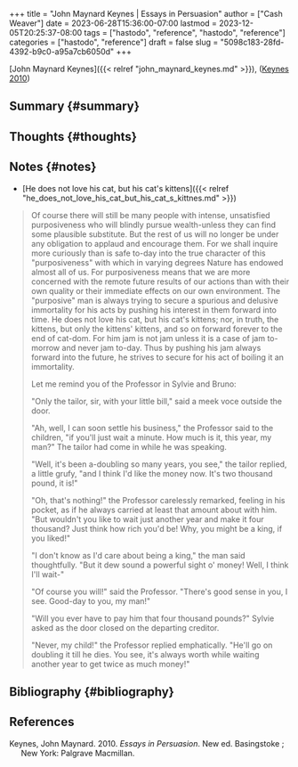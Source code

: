 +++
title = "John Maynard Keynes | Essays in Persuasion"
author = ["Cash Weaver"]
date = 2023-06-28T15:36:00-07:00
lastmod = 2023-12-05T20:25:37-08:00
tags = ["hastodo", "reference", "hastodo", "reference"]
categories = ["hastodo", "reference"]
draft = false
slug = "5098c183-28fd-4392-b9c0-a95a7cb6050d"
+++

[John Maynard Keynes]({{< relref "john_maynard_keynes.md" >}}), (<a href="#citeproc_bib_item_1">Keynes 2010</a>)


## Summary {#summary}


## Thoughts {#thoughts}


## Notes {#notes}

-   [He does not love his cat, but his cat's kittens]({{< relref "he_does_not_love_his_cat_but_his_cat_s_kittnes.md" >}})

> Of course there will still be many people with intense, unsatisfied purposiveness who will blindly pursue wealth-unless they can find some plausible substitute. But the rest of us will no longer be under any obligation to applaud and encourage them. For we shall inquire more curiously than is safe to-day into the true character of this "purposiveness" with which in varying degrees Nature has endowed almost all of us. For purposiveness means that we are more concerned with the remote future results of our actions than with their own quality or their immediate effects on our own environment. The "purposive" man is always trying to secure a spurious and delusive immortality for his acts by pushing his interest in them forward into time. He does not love his cat, but his cat's kittens; nor, in truth, the kittens, but only the kittens' kittens, and so on forward forever to the end of cat-dom. For him jam is not jam unless it is a case of jam to-morrow and never jam to-day. Thus by pushing his jam always forward into the future, he strives to secure for his act of boiling it an immortality.
>
> Let me remind you of the Professor in Sylvie and Bruno:
>
> "Only the tailor, sir, with your little bill," said a meek voce outside the door.
>
> "Ah, well, I can soon settle his business," the Professor said to the children, "if you'll just wait a minute. How much is it, this year, my man?" The tailor had come in while he was speaking.
>
> "Well, it's been a-doubling so many years, you see," the tailor replied, a little grufy, "and I think I'd like the money now. It's two thousand pound, it is!"
>
> "Oh, that's nothing!" the Professor carelessly remarked, feeling in his pocket, as if he always carried at least that amount about with him. "But wouldn't you like to wait just another year and make it four thousand? Just think how rich you'd be! Why, you might be a king, if you liked!"
>
> "I don't know as I'd care about being a king," the man said thoughtfully. "But it dew sound a powerful sight o' money! Well, I think I'll wait-"
>
> "Of course you will!" said the Professor. "There's good sense in you, I see. Good-day to you, my man!"
>
> "Will you ever have to pay him that four thousand pounds?" Sylvie asked as the door closed on the departing creditor.
>
> "Never, my child!" the Professor replied emphatically. "He'll go on doubling it till he dies. You see, it's always worth while waiting another year to get twice as much money!"


## Bibliography {#bibliography}

## References

<style>.csl-entry{text-indent: -1.5em; margin-left: 1.5em;}</style><div class="csl-bib-body">
  <div class="csl-entry"><a id="citeproc_bib_item_1"></a>Keynes, John Maynard. 2010. <i>Essays in Persuasion</i>. New ed. Basingstoke ; New York: Palgrave Macmillan.</div>
</div>
